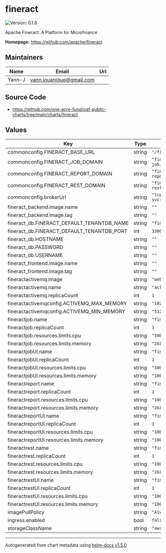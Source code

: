 # fineract

![Version: 0.1.6](https://img.shields.io/badge/Version-0.1.6-informational?style=flat-square)

Apache Fineract: A Platform for Microfinance

**Homepage:** <https://github.com/apache/fineract>

## Maintainers

| Name | Email | Url |
| ---- | ------ | --- |
| Yann-J | yann.jouanique@gmail.com |  |

## Source Code

* <https://github.com/one-acre-fund/oaf-public-charts/tree/main/charts/fineract>

## Values

| Key | Type | Default | Description |
|-----|------|---------|-------------|
| commonconfig.FINERACT_BASE_URL | string | `"/fineract-provider/api/v1"` |  |
| commonconfig.FINERACT_JOB_DOMAIN | string | `"fineract-job.oneacrefund.org"` |  |
| commonconfig.FINERACT_REPORT_DOMAIN | string | `"fineract-report.oneacrefund.org"` |  |
| commonconfig.FINERACT_REST_DOMAIN | string | `"fineract-rest.oneacrefund.org"` |  |
| commonconfig.brokerUrl | string | `"tcp://fineract-activemq-svc:61616"` |  |
| fineract_backend.image.name | string | `""` |  |
| fineract_backend.image.tag | string | `""` |  |
| fineract_db.FINERACT_DEFAULT_TENANTDB_NAME | string | `"fineract_tenants"` |  |
| fineract_db.FINERACT_DEFAULT_TENANTDB_PORT | int | `3306` |  |
| fineract_db.HOSTNAME | string | `""` |  |
| fineract_db.PASSWORD | string | `""` |  |
| fineract_db.USERNAME | string | `""` |  |
| fineract_frontend.image.name | string | `""` |  |
| fineract_frontend.image.tag | string | `""` |  |
| fineractactivemq.image | string | `"webcenter/activemq:5.14.3"` |  |
| fineractactivemq.name | string | `"activemq"` |  |
| fineractactivemq.replicaCount | int | `1` |  |
| fineractactivemqconfig.ACTIVEMQ_MAX_MEMORY | string | `"1024"` |  |
| fineractactivemqconfig.ACTIVEMQ_MIN_MEMORY | string | `"512"` |  |
| fineractjob.name | string | `"fineractjob"` |  |
| fineractjob.replicaCount | int | `1` |  |
| fineractjob.resources.limits.cpu | string | `"1000m"` |  |
| fineractjob.resources.limits.memory | string | `"2Gi"` |  |
| fineractjobUI.name | string | `"fineractjobui"` |  |
| fineractjobUI.replicaCount | int | `1` |  |
| fineractjobUI.resources.limits.cpu | string | `"100m"` |  |
| fineractjobUI.resources.limits.memory | string | `"100Mi"` |  |
| fineractreport.name | string | `"fineractreport"` |  |
| fineractreport.replicaCount | int | `1` |  |
| fineractreport.resources.limits.cpu | string | `"1000m"` |  |
| fineractreport.resources.limits.memory | string | `"2Gi"` |  |
| fineractreportUI.name | string | `"fineractreportui"` |  |
| fineractreportUI.replicaCount | int | `1` |  |
| fineractreportUI.resources.limits.cpu | string | `"100m"` |  |
| fineractreportUI.resources.limits.memory | string | `"100Mi"` |  |
| fineractrest.name | string | `"fineractrest"` |  |
| fineractrest.replicaCount | int | `1` |  |
| fineractrest.resources.limits.cpu | string | `"1000m"` |  |
| fineractrest.resources.limits.memory | string | `"2Gi"` |  |
| fineractrestUI.name | string | `"fineractrestui"` |  |
| fineractrestUI.replicaCount | int | `1` |  |
| fineractrestUI.resources.limits.cpu | string | `"100m"` |  |
| fineractrestUI.resources.limits.memory | string | `"100Mi"` |  |
| imagePullPolicy | string | `"Always"` |  |
| ingress.enabled | bool | `false` |  |
| storageClassName | string | `"aws-efs"` |  |

----------------------------------------------
Autogenerated from chart metadata using [helm-docs v1.5.0](https://github.com/norwoodj/helm-docs/releases/v1.5.0)
